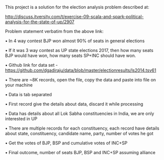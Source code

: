 
This project is a solution for the election analysis problem described at:

http://discuss.itversity.com/t/exercise-09-scala-and-spark-political-analysis-for-the-state-of-up/2907

Problem statement verbatim from the above link:

•	In 4 way contest BJP won almost 90% of seats in general elections

•	If it was 3 way contest as UP state elections 2017, then how many seats BJP would have won, how many seats SP+INC should have won.

•	Github link for data set - https://github.com/dgadiraju/data/blob/master/electionresults/ls2014.tsv61

•	There are ~8K records, open the file, copy the data and paste into file on your machine

•	Data is tab separated

•	First record give the details about data, discard it while processing

•	Data has details about all Lok Sabha constituencies in India, we are only interested in UP

•	There are multiple records for each constituency, each record have details about state, constituency, candidate name, party, number of votes he got

•	Get the votes of BJP, BSP and cumulative votes of INC+SP

•	Final outcome, number of seats BJP, BSP and INC+SP assuming alliance


